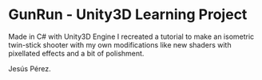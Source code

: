 # GunRun - Unity3D Learning Project
Made in C# with Unity3D Engine I recreated a tutorial to make an isometric twin-stick shooter with my own modifications like new shaders with pixellated effects and a bit of polishment.


Jesús Pérez.
